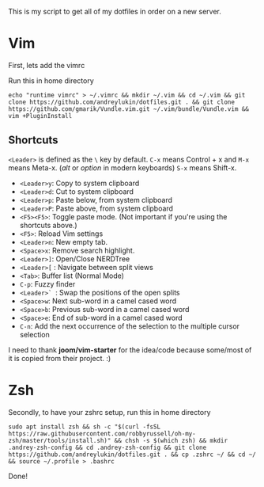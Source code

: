 This is my script to get all of my dotfiles in order on a new server.

# Vim
First, lets add the vimrc

Run this in home directory

```echo "runtime vimrc" > ~/.vimrc && mkdir ~/.vim && cd ~/.vim && git clone https://github.com/andreylukin/dotfiles.git . && git clone https://github.com/gmarik/Vundle.vim.git ~/.vim/bundle/Vundle.vim && vim +PluginInstall```



## Shortcuts 

`<Leader>` is defined as the `\` key by default. `C-x` means Control + x and `M-x` means Meta-x. (*alt* or *option* in modern keyboards) `S-x` means Shift-x.

* `<Leader>y`: Copy to system clipboard
* `<Leader>d`: Cut to system clipboard
* `<Leader>p`: Paste below, from system clipboard
* `<Leader>P`: Paste above, from system clipboard
* `<F5><F5>`: Toggle paste mode. (Not important if you're using the shortcuts above.)
* `<F5>`: Reload Vim settings
* `<Leader>n`: New empty tab.
* `<Space>x`: Remove search highlight.
* `<Leader>]`: Open/Close NERDTree
* `<Leader>[` : Navigate between split views
* `<Tab>`: Buffer list (Normal Mode)
* `C-p`: Fuzzy finder
* ``<Leader>` ``: Swap the positions of the open splits
* `<Space>w`: Next sub-word in a camel cased word
* `<Space>b`: Previous sub-word in a camel cased word
* `<Space>e`: End of sub-word in a camel cased word
* `C-n`: Add the next occurrence of the selection to the multiple cursor selection

I need to thank **joom/vim-starter** for the idea/code because some/most of it is copied from their project. :)


# Zsh

Secondly, to have your zshrc setup, run this in home directory

```sudo apt install zsh && sh -c "$(curl -fsSL https://raw.githubusercontent.com/robbyrussell/oh-my-zsh/master/tools/install.sh)" && chsh -s $(which zsh) && mkdir .andrey-zsh-config && cd .andrey-zsh-config && git clone https://github.com/andreylukin/dotfiles.git . && cp .zshrc ~/ && cd ~/ && source ~/.profile > .bashrc```

Done!
